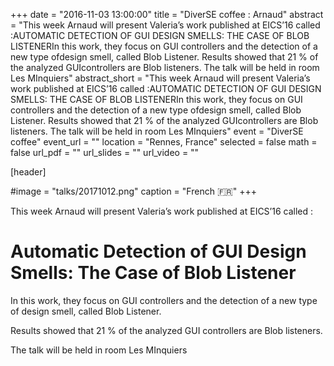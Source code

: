 +++
date = "2016-11-03 13:00:00"
title = "DiverSE coffee : Arnaud"
abstract = "This week Arnaud will present Valeria’s work published at EICS’16 called :AUTOMATIC DETECTION OF GUI DESIGN SMELLS: THE CASE OF BLOB LISTENERIn this work, they focus on GUI controllers and the detection of a new type ofdesign smell, called Blob Listener. Results showed that 21 % of the analyzed GUIcontrollers are Blob listeners. The talk will be held in room Les MInquiers"
abstract_short = "This week Arnaud will present Valeria’s work published at EICS’16 called :AUTOMATIC DETECTION OF GUI DESIGN SMELLS: THE CASE OF BLOB LISTENERIn this work, they focus on GUI controllers and the detection of a new type ofdesign smell, called Blob Listener. Results showed that 21 % of the analyzed GUIcontrollers are Blob listeners. The talk will be held in room Les MInquiers"
event = "DiverSE coffee"
event_url = ""
location = "Rennes, France"
selected = false
math = false
url_pdf = ""
url_slides = ""
url_video = ""


[header]

#image = "talks/20171012.png"
caption = "French :fr:"
+++


This week Arnaud will present Valeria’s work published at EICS’16 called :
<h1 class="title">Automatic Detection of GUI Design Smells: The Case of Blob Listener</h1>
In this work, they focus on GUI controllers and the detection of a new type of design smell, called Blob Listener.

Results showed that 21 % of the analyzed GUI controllers are Blob listeners.

The talk will be held in room Les MInquiers
